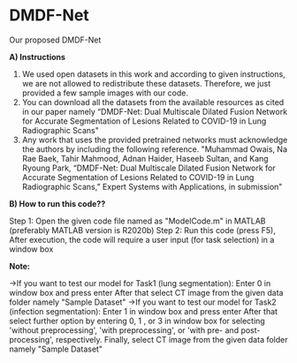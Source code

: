 # DMDF-Net
Our proposed DMDF-Net


**A) Instructions**

1. We used open datasets in this work and according to given instructions, we are not allowed to redistribute these datasets. Therefore, we just provided a few sample images with our code.
2. You can download all the datasets from the available resources as cited in our paper namely “DMDF-Net: Dual Multiscale Dilated Fusion Network for Accurate Segmentation of Lesions Related to COVID-19 in Lung Radiographic Scans"
3. Any work that uses the provided pretrained networks must acknowledge the authors by including the following reference.
"Muhammad Owais, Na Rae Baek, Tahir Mahmood, Adnan Haider, Haseeb Sultan, and Kang Ryoung Park, “DMDF-Net: Dual Multiscale Dilated Fusion Network for Accurate Segmentation of Lesions Related to COVID-19 in Lung Radiographic Scans,” Expert Systems with Applications, in submission"

**B) How to run this code??**

Step 1: Open the given code file named as "ModelCode.m" in MATLAB (preferably MATLAB version is R2020b)
Step 2: Run this code (press F5), After execution, the code will require a user input (for task selection) in a window box

**Note:**

->If you want to test our model for Task1 (lung segmentation): Enter 0 in window box and press enter
  After that select CT image from the given data folder namely "Sample Dataset"
->If you want to test our model for Task2 (infection segmentation): Enter 1 in window box and press enter
  After that select further option by entering 0, 1 , or 3 in window box for selecting 'without preprocessing', 'with preprocessing', or 'with pre- and post-processing', respectively.
Finally, select CT image from the given data folder namely "Sample Dataset"
